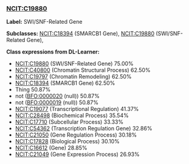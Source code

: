 
### [NCIT:C19880](http://purl.obolibrary.org/obo/NCIT_C19880)
**Label:** SWI/SNF-Related Gene

**Subclasses:** [NCIT:C18394](http://purl.obolibrary.org/obo/NCIT_C18394) (SMARCB1 Gene), [NCIT:C19880](http://purl.obolibrary.org/obo/NCIT_C19880) (SWI/SNF-Related Gene), 

**Class expressions from DL-Learner:**

- [NCIT:C19880](http://purl.obolibrary.org/obo/NCIT_C19880) (SWI/SNF-Related Gene) 75.00%
- [NCIT:C40800](http://purl.obolibrary.org/obo/NCIT_C40800) (Chromatin Structural Process) 62.50%
- [NCIT:C19797](http://purl.obolibrary.org/obo/NCIT_C19797) (Chromatin Remodeling) 62.50%
- [NCIT:C18394](http://purl.obolibrary.org/obo/NCIT_C18394) (SMARCB1 Gene) 62.50%
- Thing 50.87%
- not ([BFO:0000020](http://purl.obolibrary.org/obo/BFO_0000020) (null)) 50.87%
- not ([BFO:0000019](http://purl.obolibrary.org/obo/BFO_0000019) (null)) 50.87%
- [NCIT:C19077](http://purl.obolibrary.org/obo/NCIT_C19077) (Transcriptional Regulation) 41.37%
- [NCIT:C28498](http://purl.obolibrary.org/obo/NCIT_C28498) (Biochemical Process) 35.54%
- [NCIT:C17710](http://purl.obolibrary.org/obo/NCIT_C17710) (Subcellular Process) 33.33%
- [NCIT:C54362](http://purl.obolibrary.org/obo/NCIT_C54362) (Transcription Regulation Gene) 32.86%
- [NCIT:C21050](http://purl.obolibrary.org/obo/NCIT_C21050) (Gene Regulation Process) 30.18%
- [NCIT:C17828](http://purl.obolibrary.org/obo/NCIT_C17828) (Biological Process) 30.10%
- [NCIT:C16612](http://purl.obolibrary.org/obo/NCIT_C16612) (Gene) 28.85%
- [NCIT:C21049](http://purl.obolibrary.org/obo/NCIT_C21049) (Gene Expression Process) 26.93%


